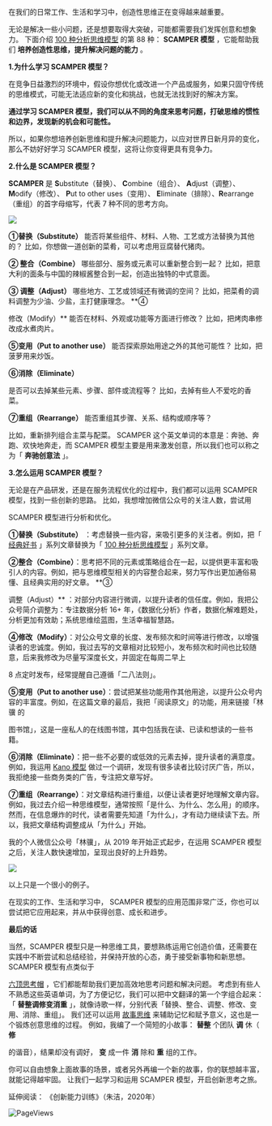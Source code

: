 在我们的日常工作、生活和学习中，创造性思维正在变得越来越重要。

无论是解决一些小问题，还是想要取得大突破，可能都需要我们发挥创意和想象力。  下面介绍 [100 种分析思维模型](https://mp.weixin.qq.com/mp/appmsgalbum?__biz=MzA4ODE2OTIxMw==&action=getalbum&album_id=1701638273011351554#wechat_redirect) 的第 88 种： **SCAMPER 模型** ，它能帮助我们 **培养创造性思维，提升解决问题的能力** 。

**1.为什么学习 SCAMPER  模型？**

在竞争日益激烈的环境中，假设你想优化或改进一个产品或服务，如果只固守传统的思维模式，可能无法适应新的变化和挑战，也就无法找到好的解决方案。

**通过学习 SCAMPER 模型，我们可以从不同的角度来思考问题，打破思维的惯性和边界，发现新的机会和可能性。**

所以，如果你想培养创新思维和提升解决问题能力，以应对世界日新月异的变化，那么不妨好好学习 SCAMPER 模型，这将让你变得更具有竞争力。

**2.什么是 SCAMPER  模型？**

**SCAMPER** 是 **S**ubstitute（替换）、 **C**ombine（组合）、 **A**djust（调整）、 **M**odify（修改）、 **P**ut to other uses（变用）、 **E**liminate（排除）、**R**earrange（重组）的首字母缩写，代表 7 种不同的思考方向。

![](https://mmbiz.qpic.cn/mmbiz_png/giaycic3UNwo13lJU5hPN6N8LiaBm03ibafT2mlnd4MX8ViaHsib7SnebLKZibMOLa6NPhl4giaWMDZ4KoVzYBaREJz0Tg/640?wx_fmt=png) 

**①替换（Substitute）** 能否将某些组件、材料、人物、工艺或方法替换为其他的？  比如，你想做一道创新的菜肴，可以考虑用豆腐替代猪肉。

**② 整合（Combine）** 哪些部分、服务或元素可以重新整合到一起？  比如，把意大利的面条与中国的辣椒酱整合到一起，创造出独特的中式意面。

**③ 调整（Adjust）** 哪些地方、工艺或领域还有微调的空间？  比如，把菜肴的调料调整为少油、少盐，主打健康理念。  **④

修改（Modify）** 能否在材料、外观或功能等方面进行修改？  比如，把烤肉串修改成水煮肉片。 

**⑤变用（Put to another use）** 能否探索原始用途之外的其他可能性？  比如，把菠萝用来炒饭。 

**⑥消除（Eliminate）**

是否可以去掉某些元素、步骤、部件或流程等？  比如，去掉有些人不爱吃的香菜。 

**⑦重组（Rearrange）** 能否重组其步骤、关系、结构或顺序等？

比如，重新排列组合主菜与配菜。  SCAMPER 这个英文单词的本意是：奔驰、奔跑、欢快地奔走，而 SCAMPER 模型主要是用来激发创意，所以我们也可以称之为「 **奔驰创意法** 」。

**3.怎么运用 SCAMPER 模型？**

无论是在产品研发，还是在服务流程优化的过程中，我们都可以运用 SCAMPER 模型，找到一些创新的思路。  比如，我想增加微信公众号的关注人数，尝试用

SCAMPER 模型进行分析和优化。 

**①替换（Substitute）** ：考虑替换一些内容，来吸引更多的关注者。例如，把「 [经典好书](https://mp.weixin.qq.com/mp/appmsgalbum?__biz=MzA4ODE2OTIxMw==&action=getalbum&album_id=1362933100166332417&scene=126&sessionid=1068920805&uin=&key=&devicetype=Windows+11+x64&version=6309091b&lang=zh_CN&ascene=0) 」系列文章替换为「 [100 种分析思维模型](https://mp.weixin.qq.com/mp/appmsgalbum?__biz=MzA4ODE2OTIxMw==&action=getalbum&album_id=1701638273011351554&scene=126&sessionid=1068920805&uin=&key=&devicetype=Windows+11+x64&version=6309091b&lang=zh_CN&ascene=0) 」系列文章。 

**②整合（Combine）**：思考把不同的元素或策略组合在一起，以提供更丰富和吸引人的内容。例如，把与思维模型相关的内容整合起来，努力写作出更加通俗易懂、且经典实用的好文章。  **③

调整（Adjust）** ：对部分内容进行微调，以提升读者的信任度。例如，我把公众号简介调整为：专注数据分析 16+ 年，《数据化分析》作者，数据化解难题处，分析更加有效助；系统思维绘蓝图，生活幸福智慧路。 

**④修改（Modify）**：对公众号文章的长度、发布频次和时间等进行修改，以增强读者的忠诚度。例如，我过去写的文章相对比较短小，发布频次和时间也比较随意，后来我修改为尽量写深度长文，并固定在每周二早上

8 点定时发布，经常提醒自己遵循「二八法则」。 

**⑤变用（Put to another use）**：尝试把某些功能用作其他用途，以提升公众号内容的丰富度。例如，在这篇文章的最后，我把「阅读原文」的功能，用来链接「林骥  的

图书馆」，这是一座私人的在线图书馆，其中包括我在读、已读和想读的一些书籍。 

**⑥消除（Eliminate）**：把一些不必要的或低效的元素去掉，提升读者的满意度。例如，我运用 [Kano 模型](https://mp.weixin.qq.com/s?__biz=MzA4ODE2OTIxMw==&mid=2653478304&idx=1&sn=45e14663d032ae66f270feb3ba05efc8&scene=21#wechat_redirect) 做过一个调研，发现有很多读者比较讨厌广告，所以，我拒绝接一些商务类的广告，专注把文章写好。 

**⑦重组（Rearrange）**：对文章结构进行重组，以便让读者更好地理解文章内容。例如，我过去介绍一种思维模型，通常按照「是什么、为什么、怎么用」的顺序。然而，在信息爆炸的时代，读者需要先知道「为什么」，才有动力继续读下去。所以，我把文章结构调整成从「为什么」开始。

我的个人微信公众号「林骥」，从 2019 年开始正式起步，在运用 SCAMPER 模型之后，关注人数快速增加，呈现出良好的上升趋势。

![](https://mmbiz.qpic.cn/mmbiz_png/giaycic3UNwo13lJU5hPN6N8LiaBm03ibafTYdUib9GGOKDfpHCYGuW5lHyghuAzD3XvsRGCQRQzC5l0cjdhnftDISg/640?wx_fmt=png) 

以上只是一个很小的例子。

在现实的工作、生活和学习中， SCAMPER 模型的应用范围非常广泛，你也可以尝试把它应用起来，并从中获得创意、成长和进步。

**最后的话**

 当然，SCAMPER 模型只是一种思维工具，要想熟练运用它创造价值，还需要在实践中不断尝试和总结经验，并保持开放的心态，勇于接受新事物和新思想。  SCAMPER 模型有点类似于

[六顶思考帽](https://mp.weixin.qq.com/s?__biz=MzA4ODE2OTIxMw==&mid=2653481335&idx=1&sn=349ec38498e24336fd446a6d543c7b9e&scene=21#wechat_redirect) ，它们都能帮助我们更加高效地思考问题和解决问题。  考虑到有些人不熟悉这些英语单词，为了方便记忆，我们可以把中文翻译的第一个字组合起来：「 **替整调修变消重** 」，就像诗歌一样，分别代表「替换、整合、调整、修改、变用、消除、重组」。  我们还可以运用 [故事思维](https://mp.weixin.qq.com/s?__biz=MzA4ODE2OTIxMw==&mid=2653481850&idx=1&sn=fc4653c8a6b298a34a8d2f3b142860e5&scene=21#wechat_redirect) 来辅助记忆和赋予意义，这也是一个锻炼创意思维的过程。  例如，我编了一个简短的小故事： **替整** 个团队 **调** 休（ **修**

的谐音），结果却没有调好， **变** 成一件 **消** 除和 **重** 组的工作。

你可以自由想象上面故事的场景，或者另外再编一个新的故事，你的联想越丰富，就能记得越牢固。  让我们一起学习和运用 SCAMPER 模型，开启创新思考之旅。

延伸阅读：  《创新能力训练》（朱洁，2020年）

![PageViews](https://visitor-badge.laobi.icu/badge?page_id=sjhfx.linji&left_text=PageViews&right_color=%2300589F)